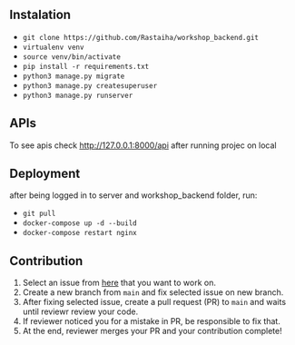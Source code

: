 ## Instalation

- `git clone https://github.com/Rastaiha/workshop_backend.git`
- `virtualenv venv`
- `source venv/bin/activate`
- `pip install -r requirements.txt`
- `python3 manage.py migrate`
- `python3 manage.py createsuperuser`
- `python3 manage.py runserver`

## APIs

To see apis check http://127.0.0.1:8000/api after running projec on local
 
## Deployment

after being logged in to server and workshop_backend folder, run:
- `git pull`
- `docker-compose up -d --build`
- `docker-compose restart nginx`

## Contribution

1. Select an issue from [here](https://github.com/Rastaiha/workshop_backend/issues) that you want to work on.
2. Create a new branch from `main` and fix selected issue on new branch.
3. After fixing selected issue, create a pull request (PR) to `main` and waits until reviewr review your code.
4. If reviewer noticed you for a mistake in PR, be responsible to fix that.
5. At the end, reviewer merges your PR and your contribution complete!
